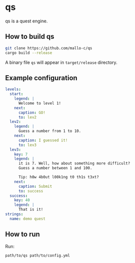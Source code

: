 # qs
qs is a quest engine.
## How to build qs
```sh
git clone https://github.com/mallo-c/qs
cargo build --release
```
A binary file `qs` will appear in `target/release` directory.
## Example configuration
```yaml
levels:
  start:
    legend: |
      Welcome to level 1!
    next:
      caption: GO!
      to: lev2
  lev2:
    legend: |
      Guess a number from 1 to 10.
    next:
      caption: I guessed it!
      to: lev3
  lev3:
    key: 7
    legend: |
      it is 7. Well, how about something more difficult?
      Guess a number between 1 and 100.

      Tip: h0w 4b0ut l00k1ng t0 th1s t3xt?
    next:
      caption: Submit
      to: success
  success:
    key: 40
    legend: |
      That is it!
strings:
  name: demo quest
```
## How to run

Run:
```sh
path/to/qs path/to/config.yml
```